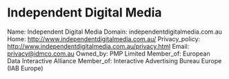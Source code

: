 
# Independent Digital Media

Name: Independent Digital Media
Domain: independentdigitalmedia.com.au
Home: http://www.independentdigitalmedia.com.au/
Privacy_policy: http://www.independentdigitalmedia.com.au/privacy.html
Email: privacy@idmco.com.au
Owned_by: PMP Limited
Member_of: European Data Interactive Alliance
Member_of: Interactive Advertising Bureau Europe (IAB Europe)
